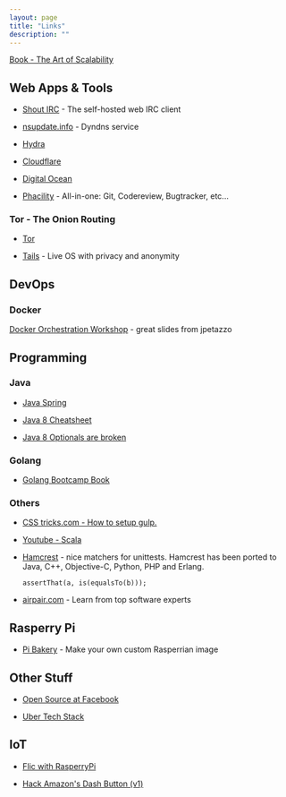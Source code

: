 ```yaml
---
layout: page
title: "Links"
description: ""
---
```



[Book - The Art of Scalability](https://www.amazon.de/Art-Scalability-Architecture-Organizations-Enterprise/dp/0134032802)



## Web Apps &amp; Tools

* [Shout IRC](http://shout-irc.com/) - The self-hosted web IRC client

* [nsupdate.info](nsupdate.info.) - Dyndns service

* [Hydra](http://sectools.org/tool/hydra/)

* [Cloudflare](https://www.cloudflare.com)

* [Digital Ocean](https://www.digitalocean.com)

* [Phacility](https://www.phacility.com/) - All-in-one: Git, Codereview, Bugtracker, etc...


### Tor - The Onion Routing

* [Tor](https://www.torproject.org/)

* [Tails](https://tails.boum.org/) - Live OS with privacy and anonymity



## DevOps

### Docker

[Docker Orchestration Workshop](http://cdn.gitcdn.link/cdn/jpetazzo/orchestration-workshop/master/www/htdocs/index.html) - great slides from jpetazzo


## Programming

### Java


* [Java Spring](http://www.tutorialspoint.com/spring/index.htm)

* [Java 8 Cheatsheet](http://www.java8.org/)

* [Java 8 Optionals are broken](https://developer.atlassian.com/blog/2015/08/optional-broken/)


### Golang

* [Golang Bootcamp Book](http://www.golangbootcamp.com/book/frontmatter#preface)



### Others

* [CSS tricks.com - How to setup gulp.](https://css-tricks.com/gulp-for-beginners/)

* [Youtube - Scala](https://www.youtube.com/watch?v=DzFt0YkZo8M)

* [Hamcrest](https://code.google.com/p/hamcrest/) - nice matchers for unittests.
   Hamcrest has been ported to Java, C++, Objective-C, Python, PHP and Erlang.

  ``` assertThat(a, is(equalsTo(b))); ```


* [airpair.com](https://www.airpair.com/software-experts) - Learn from top software experts



## Rasperry Pi

* [Pi Bakery](http://www.pibakery.org/) - Make your own custom Rasperrian image


## Other Stuff

* [Open Source at Facebook](https://code.facebook.com/posts/463284987129903/oscon-2015-how-facebook-open-sources-at-scale/)

* [Uber Tech Stack](https://eng.uber.com/tech-stack-part-one/)


## IoT

* [Flic with RasperryPi](https://github.com/50ButtonsEach/fliclib-linux-hci)

* [Hack Amazon's Dash Button (v1)](https://github.com/maximus64/amazon-dash-wiced)


